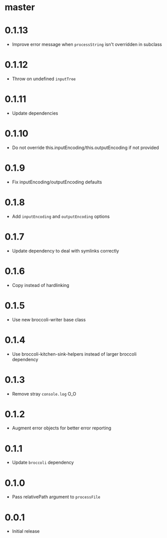 # master

# 0.1.13

* Improve error message when `processString` isn't overridden in subclass

# 0.1.12

* Throw on undefined `inputTree`

# 0.1.11

* Update dependencies

# 0.1.10

* Do not override this.inputEncoding/this.outputEncoding if not provided

# 0.1.9

* Fix inputEncoding/outputEncoding defaults

# 0.1.8

* Add `inputEncoding` and `outputEncoding` options

# 0.1.7

* Update dependency to deal with symlinks correctly

# 0.1.6

* Copy instead of hardlinking

# 0.1.5

* Use new broccoli-writer base class

# 0.1.4

* Use broccoli-kitchen-sink-helpers instead of larger broccoli dependency

# 0.1.3

* Remove stray `console.log` O_O

# 0.1.2

* Augment error objects for better error reporting

# 0.1.1

* Update `broccoli` dependency

# 0.1.0

* Pass relativePath argument to `processFile`

# 0.0.1

* Initial release
